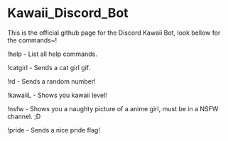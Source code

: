 # Kawaii_Discord_Bot
This is the official github page for the Discord Kawaii Bot, look bellow for the commands~!

!help - List all help commands.

!catgirl - Sends a cat girl gif.

!rd - Sends a random number!

!kawaiiL - Shows you kawaii level!

!nsfw - Shows you a naughty picture of a anime girl, must be in a NSFW channel. ;D

!pride - Sends a nice pride flag!
